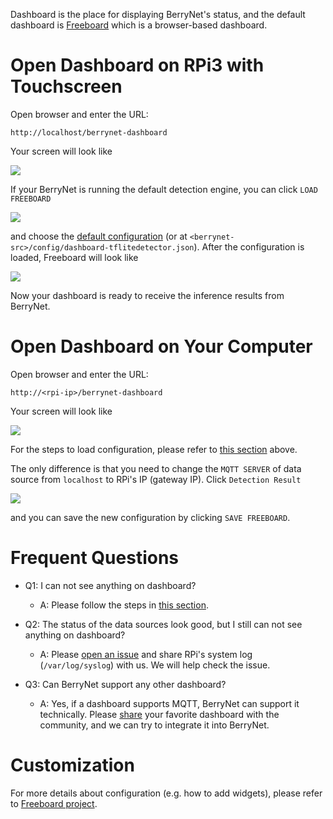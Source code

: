 Dashboard is the place for displaying BerryNet's status, and the default dashboard is [Freeboard](https://freeboard.io/) which is a browser-based dashboard.

# Open Dashboard on RPi3 with Touchscreen

Open browser and enter the URL:

    http://localhost/berrynet-dashboard

Your screen will look like

![](https://user-images.githubusercontent.com/292790/58022461-14499200-7b40-11e9-8ec9-a4ce4adb3397.png)

If your BerryNet is running the default detection engine, you can click `LOAD FREEBOARD`

![](https://user-images.githubusercontent.com/292790/58027370-0f3e1000-7b4b-11e9-8a6f-db0bf5a21cad.png)

 and choose the [default configuration](https://raw.githubusercontent.com/DT42/BerryNet/master/config/dashboard-tflitedetector.json) (or at `<berrynet-src>/config/dashboard-tflitedetector.json`). After the configuration is loaded, Freeboard will look like

![](https://user-images.githubusercontent.com/292790/58022824-e31d9180-7b40-11e9-8706-8091d8640920.png)

Now your dashboard is ready to receive the inference results from BerryNet.

# Open Dashboard on Your Computer

Open browser and enter the URL:

    http://<rpi-ip>/berrynet-dashboard

Your screen will look like

![](https://user-images.githubusercontent.com/292790/58022461-14499200-7b40-11e9-8ec9-a4ce4adb3397.png) 

For the steps to load configuration, please refer to [this section](#open-dashboard-on-your-computer) above.

The only difference is that you need to change the `MQTT SERVER` of data source from `localhost` to RPi's IP (gateway IP). Click `Detection Result`

![](https://user-images.githubusercontent.com/292790/58029129-8a54f580-7b4e-11e9-8567-d23630c3c712.png)

and you can save the new configuration by clicking `SAVE FREEBOARD`.

# Frequent Questions

* Q1: I can not see anything on dashboard?
    * A: Please follow the steps in [this section](#open-dashboard-on-your-computer).

* Q2: The status of the data sources look good, but I still can not see anything on dashboard?
    * A: Please [open an issue](https://github.com/DT42/BerryNet/issues/new) and share RPi's system log (`/var/log/syslog`) with us. We will help check the issue.

* Q3: Can BerryNet support any other dashboard?
    * A: Yes, if a dashboard supports MQTT, BerryNet can support it technically. Please [share](../../community/qa) your favorite dashboard with the community, and we can try to integrate it into BerryNet.

# Customization

For more details about configuration (e.g. how to add widgets), please refer to [Freeboard project](https://github.com/Freeboard/freeboard).
